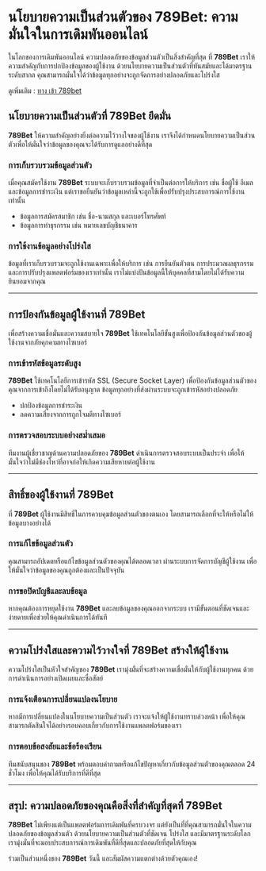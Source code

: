 # นโยบายความเป็นส่วนตัวของ 789Bet: ความมั่นใจในการเดิมพันออนไลน์

ในโลกของการเดิมพันออนไลน์ ความปลอดภัยของข้อมูลส่วนตัวเป็นสิ่งสำคัญที่สุด ที่ **789Bet** เราให้ความสำคัญกับการปกป้องข้อมูลของผู้ใช้งาน ด้วยนโยบายความเป็นส่วนตัวที่ทันสมัยและได้มาตรฐานระดับสากล คุณสามารถมั่นใจได้ว่าข้อมูลทุกอย่างจะถูกจัดการอย่างปลอดภัยและโปร่งใส

ดูเพิ่มเติม : [ทาง เข้า 789bet](https://789betw.co/)

## นโยบายความเป็นส่วนตัวที่ 789Bet ยึดมั่น

**789Bet** ให้ความสำคัญอย่างยิ่งต่อความไว้วางใจของผู้ใช้งาน เราจึงได้กำหนดนโยบายความเป็นส่วนตัวเพื่อให้มั่นใจว่าข้อมูลของคุณจะได้รับการดูแลอย่างดีที่สุด

### การเก็บรวบรวมข้อมูลส่วนตัว

เมื่อคุณสมัครใช้งาน **789Bet** ระบบจะเก็บรวบรวมข้อมูลที่จำเป็นต่อการให้บริการ เช่น ชื่อผู้ใช้ อีเมล และข้อมูลการชำระเงิน แต่เราขอยืนยันว่าข้อมูลเหล่านี้จะถูกใช้เพื่อปรับปรุงประสบการณ์การใช้งานเท่านั้น

- ข้อมูลการสมัครสมาชิก เช่น ชื่อ-นามสกุล และเบอร์โทรศัพท์
- ข้อมูลการทำธุรกรรม เช่น หมายเลขบัญชีธนาคาร

### การใช้งานข้อมูลอย่างโปร่งใส

ข้อมูลที่เราเก็บรวบรวมจะถูกใช้งานเฉพาะเพื่อให้บริการ เช่น การยืนยันตัวตน การประมวลผลธุรกรรม และการปรับปรุงแพลตฟอร์มของเราเท่านั้น เราไม่แบ่งปันข้อมูลนี้ให้บุคคลที่สามโดยไม่ได้รับความยินยอมจากคุณ

---

## การป้องกันข้อมูลผู้ใช้งานที่ 789Bet

เพื่อสร้างความเชื่อมั่นและความสบายใจ **789Bet** ใช้เทคโนโลยีขั้นสูงเพื่อป้องกันข้อมูลส่วนตัวของผู้ใช้งานจากภัยคุกคามทางไซเบอร์

### การเข้ารหัสข้อมูลระดับสูง

**789Bet** ใช้เทคโนโลยีการเข้ารหัส SSL (Secure Socket Layer) เพื่อป้องกันข้อมูลส่วนตัวของคุณจากการเข้าถึงโดยไม่ได้รับอนุญาต ข้อมูลทุกอย่างที่ส่งผ่านระบบจะถูกเข้ารหัสอย่างปลอดภัย

- ปกป้องข้อมูลการชำระเงิน
- ลดความเสี่ยงจากการถูกโจมตีทางไซเบอร์

### การตรวจสอบระบบอย่างสม่ำเสมอ

ทีมงานผู้เชี่ยวชาญด้านความปลอดภัยของ **789Bet** ดำเนินการตรวจสอบระบบเป็นประจำ เพื่อให้มั่นใจว่าไม่มีช่องโหว่ที่อาจก่อให้เกิดความเสียหายต่อผู้ใช้งาน

---

## สิทธิ์ของผู้ใช้งานที่ 789Bet

ที่ **789Bet** ผู้ใช้งานมีสิทธิ์ในการควบคุมข้อมูลส่วนตัวของตนเอง โดยสามารถเลือกที่จะให้หรือไม่ให้ข้อมูลบางอย่างได้

### การแก้ไขข้อมูลส่วนตัว

คุณสามารถอัปเดตหรือแก้ไขข้อมูลส่วนตัวของคุณได้ตลอดเวลา ผ่านระบบการจัดการบัญชีผู้ใช้งาน เพื่อให้มั่นใจว่าข้อมูลของคุณถูกต้องและเป็นปัจจุบัน

### การขอปิดบัญชีและลบข้อมูล

หากคุณต้องการหยุดใช้งาน **789Bet** และลบข้อมูลของคุณออกจากระบบ เรามีขั้นตอนที่ชัดเจนและง่ายดายเพื่อช่วยให้คุณดำเนินการได้ทันที

---

## ความโปร่งใสและความไว้วางใจที่ 789Bet สร้างให้ผู้ใช้งาน

ความโปร่งใสเป็นหัวใจสำคัญของ **789Bet** เรามุ่งมั่นที่จะสร้างความเชื่อมั่นให้กับผู้ใช้งานทุกคน ด้วยการดำเนินการอย่างเปิดเผยและซื่อสัตย์

### การแจ้งเตือนการเปลี่ยนแปลงนโยบาย

หากมีการเปลี่ยนแปลงในนโยบายความเป็นส่วนตัว เราจะแจ้งให้ผู้ใช้งานทราบล่วงหน้า เพื่อให้คุณสามารถตัดสินใจได้อย่างรอบคอบเกี่ยวกับการใช้งานแพลตฟอร์มของเรา

### การตอบข้อสงสัยและข้อร้องเรียน

ทีมสนับสนุนของ **789Bet** พร้อมตอบคำถามหรือแก้ไขปัญหาเกี่ยวกับข้อมูลส่วนตัวของคุณตลอด 24 ชั่วโมง เพื่อให้คุณได้รับบริการที่ดีที่สุด

---

## สรุป: ความปลอดภัยของคุณคือสิ่งที่สำคัญที่สุดที่ 789Bet

**789Bet** ไม่เพียงแต่เป็นแพลตฟอร์มการเดิมพันที่ครบวงจร แต่ยังเป็นที่ที่คุณสามารถมั่นใจในความปลอดภัยของข้อมูลส่วนตัว ด้วยนโยบายความเป็นส่วนตัวที่ชัดเจน โปร่งใส และมีมาตรฐานระดับโลก เรามุ่งมั่นที่จะมอบประสบการณ์การเดิมพันที่ดีที่สุดและปลอดภัยที่สุดให้กับคุณ

ร่วมเป็นส่วนหนึ่งของ **789Bet** วันนี้ และสัมผัสความแตกต่างด้วยตัวคุณเอง!